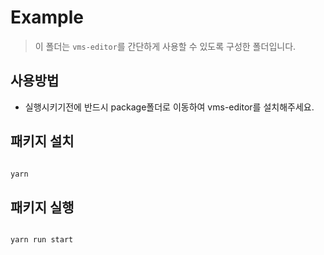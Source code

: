 # Example

> 이 폴더는 `vms-editor`를 간단하게 사용할 수 있도록 구성한 폴더입니다.

## 사용방법

- 실행시키기전에 반드시 package폴더로 이동하여 vms-editor를 설치해주세요.

## 패키지 설치

```bash

yarn

```

## 패키지 실행

```bash

yarn run start

```
